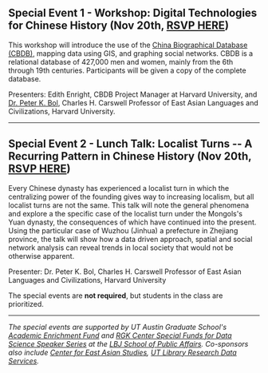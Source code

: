 ## Special Event 1 - Workshop: Digital Technologies for Chinese History (Nov 20th, [RSVP HERE](https://forms.gle/K8iTeQaFyQ1jjFiD8))

This workshop will introduce the use of the [China Biographical Database (CBDB)](https://projects.iq.harvard.edu/cbdb/home), mapping data using GIS, and graphing social networks. CBDB is a relational database of 427,000 men and women, mainly from the 6th through 19th centuries. Participants will be given a copy of the complete database.

Presenters: Edith Enright, CBDB Project Manager at Harvard University, and [Dr. Peter K. Bol](https://scholar.harvard.edu/pkbol/home), Charles H. Carswell Professor of East Asian Languages and Civilizations, Harvard University.

---
## Special Event 2 - Lunch Talk: Localist Turns -- A Recurring Pattern in Chinese History (Nov 20th, [RSVP HERE](https://forms.gle/K8iTeQaFyQ1jjFiD8))

Every Chinese dynasty has experienced a localist turn in which the centralizing power of the founding gives way to increasing localism, but all localist turns are not the same. This talk will note the general phenomena and explore a the specific case of the localist turn under the Mongols's Yuan dynasty, the consequences of which have continued into the present. Using the particular case of Wuzhou (Jinhua) a prefecture in Zhejiang province,  the talk will show how a data driven approach, spatial and social network analysis can reveal trends in local society that would not be otherwise apparent.

Presenter: Dr. Peter K. Bol, Charles H. Carswell Professor of East Asian Languages and Civilizations, Harvard University

The special events are **not required**, but students in the class are prioritized.

---
*The special events are supported by UT Austin Graduate School's [Academic Enrichment Fund](https://gradschool.utexas.edu/finances/academic-enrichment) and [RGK Center Special Funds for Data Science Speaker Series](https://rgkcenter.org/) at the [LBJ School of Public Affairs](https://lbj.utexas.edu/). Co-sponsors also include [Center for East Asian Studies](https://liberalarts.utexas.edu/asianstudies/), [UT Library Research Data Services](https://www.lib.utexas.edu/research-help-support/research-data-services).*